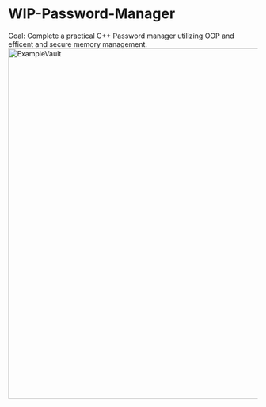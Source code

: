 # WIP-Password-Manager

Goal: Complete a practical C++ Password manager utilizing OOP and efficent and secure memory management.
<img width="951" height="707" alt="ExampleVault" src="https://github.com/user-attachments/assets/d3922494-9a7f-4836-8172-aa7b01885f84" />
